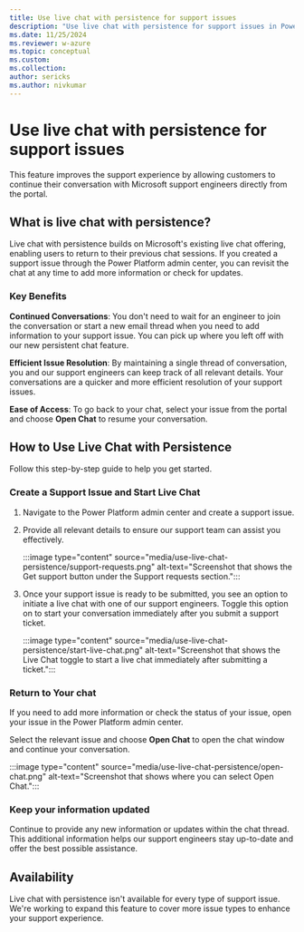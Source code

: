 ```yaml
---
title: Use live chat with persistence for support issues
description: "Use live chat with persistence for support issues in Power Platform admin center."
ms.date: 11/25/2024
ms.reviewer: w-azure
ms.topic: conceptual
ms.custom: 
ms.collection: 
author: sericks
ms.author: nivkumar
---
```


# Use live chat with persistence for support issues

This feature improves the support experience by allowing customers to continue their conversation with Microsoft support engineers directly from the portal.

## What is live chat with persistence?

Live chat with persistence builds on Microsoft's existing live chat offering, enabling users to return to their previous chat sessions. If you created a support issue through the Power Platform admin center, you can revisit the chat at any time to add more information or check for updates.

### Key Benefits

**Continued Conversations**: You don't need to wait for an engineer to join the conversation or start a new email thread when you need to add information to your support issue. You can pick up where you left off with our new persistent chat feature.

**Efficient Issue Resolution**: By maintaining a single thread of conversation, you and our support engineers can keep track of all relevant details. Your conversations are a quicker and more efficient resolution of your support issues.

**Ease of Access**: To go back to your chat, select your issue from the portal and choose **Open Chat** to resume your conversation.

## How to Use Live Chat with Persistence

Follow this step-by-step guide to help you get started.

### Create a Support Issue and Start Live Chat

1. Navigate to the Power Platform admin center and create a support issue.
1. Provide all relevant details to ensure our support team can assist you effectively.

   :::image type="content" source="media/use-live-chat-persistence/support-requests.png" alt-text="Screenshot that shows the Get support button under the Support requests section.":::
1. Once your support issue is ready to be submitted, you see an option to initiate a live chat with one of our support engineers. Toggle this option on to start your conversation immediately after you submit a support ticket.

   :::image type="content" source="media/use-live-chat-persistence/start-live-chat.png" alt-text="Screenshot that shows the Live Chat toggle to start a live chat immediately after submitting a ticket.":::

### Return to Your chat

If you need to add more information or check the status of your issue, open your issue in the Power Platform admin center.

Select the relevant issue and choose **Open Chat** to open the chat window and continue your conversation.

:::image type="content" source="media/use-live-chat-persistence/open-chat.png" alt-text="Screenshot that shows where you can select Open Chat.":::

### Keep your information updated

Continue to provide any new information or updates within the chat thread. This additional information helps our support engineers stay up-to-date and offer the best possible assistance.

## Availability

Live chat with persistence isn't available for every type of support issue. We're working to expand this feature to cover more issue types to enhance your support experience.
